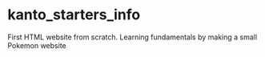 # kanto_starters_info
First HTML website from scratch. Learning fundamentals by making a small Pokemon website
